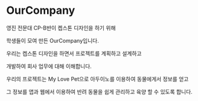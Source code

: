 # OurCompany

영진 전문대 CP-B반이 켑스톤 디자인을 하기 위해

학생들이 모여 만든 OurCompany입니다.

우리는 켑스톤 디자인을 하면서 프로젝트를 계획하고 설계하고

개발하여 회사 업무에 대해 이해합니다.

우리의 프로젝트는 My Love Pet으로 아두이노를 이용하여 동물에게서 정보를 얻고

그 정보를 앱과 웹에서 이용하여 반려 동물을 쉽게 관리하고 육양 할 수 있도록 합니다.



